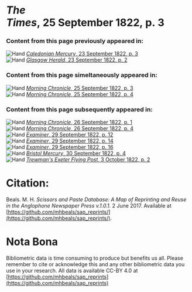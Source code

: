 # *The Times*, 25 September 1822, p. 3  
  
### Content from this page previously appeared in:  
![Hand](http://scissorsandpaste.net/wp-content/uploads/2017/06/smallhandpointer.png) [*Caledonian Mercury*, 23 September 1822, p. 3](https://mhbeals.github.io/sap_html/Caledonian-Mercury/Caledonian-Mercury-23-September-1822-p-3)  
![Hand](http://scissorsandpaste.net/wp-content/uploads/2017/06/smallhandpointer.png) [*Glasgow Herald*, 23 September 1822, p. 2](https://mhbeals.github.io/sap_html/Glasgow-Herald/Glasgow-Herald-23-September-1822-p-2)  
  
### Content from this page simeltaneously appeared in:  
![Hand](http://scissorsandpaste.net/wp-content/uploads/2017/06/smallhandpointer.png) [*Morning Chronicle*, 25 September 1822, p. 3](https://mhbeals.github.io/sap_html/Morning-Chronicle/Morning-Chronicle-25-September-1822-p-3)  
![Hand](http://scissorsandpaste.net/wp-content/uploads/2017/06/smallhandpointer.png) [*Morning Chronicle*, 25 September 1822, p. 4](https://mhbeals.github.io/sap_html/Morning-Chronicle/Morning-Chronicle-25-September-1822-p-4)  
  
### Content from this page subsequently appeared in:  
![Hand](http://scissorsandpaste.net/wp-content/uploads/2017/06/smallhandpointer.png) [*Morning Chronicle*, 26 September 1822, p. 1](https://mhbeals.github.io/sap_html/Morning-Chronicle/Morning-Chronicle-26-September-1822-p-1)  
![Hand](http://scissorsandpaste.net/wp-content/uploads/2017/06/smallhandpointer.png) [*Morning Chronicle*, 26 September 1822, p. 4](https://mhbeals.github.io/sap_html/Morning-Chronicle/Morning-Chronicle-26-September-1822-p-4)  
![Hand](http://scissorsandpaste.net/wp-content/uploads/2017/06/smallhandpointer.png) [*Examiner*, 29 September 1822, p. 12](https://mhbeals.github.io/sap_html/Examiner/Examiner-29-September-1822-p-12)  
![Hand](http://scissorsandpaste.net/wp-content/uploads/2017/06/smallhandpointer.png) [*Examiner*, 29 September 1822, p. 14](https://mhbeals.github.io/sap_html/Examiner/Examiner-29-September-1822-p-14)  
![Hand](http://scissorsandpaste.net/wp-content/uploads/2017/06/smallhandpointer.png) [*Examiner*, 29 September 1822, p. 16](https://mhbeals.github.io/sap_html/Examiner/Examiner-29-September-1822-p-16)  
![Hand](http://scissorsandpaste.net/wp-content/uploads/2017/06/smallhandpointer.png) [*Bristol Mercury*, 30 September 1822, p. 4](https://mhbeals.github.io/sap_html/Bristol-Mercury/Bristol-Mercury-30-September-1822-p-4)  
![Hand](http://scissorsandpaste.net/wp-content/uploads/2017/06/smallhandpointer.png) [*Trewman's Exeter Flying Post*, 3 October 1822, p. 2](https://mhbeals.github.io/sap_html/Trewman's-Exeter-Flying-Post/Trewman's-Exeter-Flying-Post-3-October-1822-p-2)  


# Citation: 

Beals. M. H. *Scissors and Paste Database: A Map of Reprinting and Reuse in the Anglophone Newspaper Press v.1.0.1.* 2 June 2017. Available at [https://github.com/mhbeals/sap_reprints/](https://github.com/mhbeals/sap_reprints/). 

# Nota Bona

Bibliometric data is time consuming to produce but benefits us all. Please remember to cite or acknowledge this and any other bibliometric data you use in your research. All data is available CC-BY 4.0 at [https://github.com/mhbeals/sap_reprints](https://github.com/mhbeals/sap_reprints)